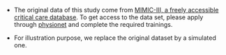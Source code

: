 - The original data of this study come from [MIMIC-III, a freely accessible critical care database][MIMIC]. To get access to the data set, please apply through [physionet][physionet] and complete the required trainings.

- For illustration purpose, we replace the original dataset by a simulated one.



[MIMIC]: https://www.nature.com/articles/sdata201635  "MIMIC-III, a freely accessible critical care database"
[physionet]: https://physionet.org/news/post/395  

